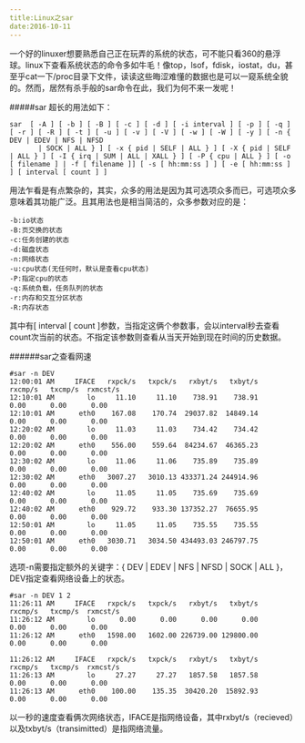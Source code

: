 ```yaml
---
title:Linux之sar
date:2016-10-11
---
```

一个好的linuxer想要熟悉自己正在玩弄的系统的状态，可不能只看360的悬浮球。linux下查看系统状态的命令多如牛毛！像top，lsof，fdisk，iostat，du，甚至乎cat一下/proc目录下文件，读读这些晦涩难懂的数据也是可以一窥系统全貌的。然而，居然有杀手般的sar命令在此，我们为何不来一发呢！

#####sar
超长的用法如下：
```
sar  [ -A ] [ -b ] [ -B ] [ -c ] [ -d ] [ -i interval ] [ -p ] [ -q ] [ -r ] [ -R ] [ -t ] [ -u ] [ -v ] [ -V ] [ -w ] [ -W ] [ -y ] [ -n { DEV | EDEV | NFS | NFSD
       | SOCK | ALL } ] [ -x { pid | SELF | ALL } ] [ -X { pid | SELF | ALL } ] [ -I { irq | SUM | ALL | XALL } ] [ -P { cpu | ALL } ] [ -o [ filename ] | -f [ filename ]] [ -s [ hh:mm:ss ] ] [ -e [ hh:mm:ss ] ] [ interval [ count ] ]
```
用法乍看是有点繁杂的，其实，众多的用法是因为其可选项众多而已，可选项众多意味着其功能广泛。且其用法也是相当简洁的，众多参数对应的是：
```
-b:io状态
-B:页交换的状态
-c:任务创建的状态
-d:磁盘状态
-n:网络状态
-u:cpu状态(无任何时，默认是查看cpu状态)
-P:指定cpu的状态
-q:系统负载，任务队列的状态
-r:内存和交互分区状态
-R:内存状态
```
其中有[ interval [ count ]参数，当指定这俩个参数事，会以interval秒去查看count次当前的状态。不指定该参数则查看从当天开始到现在时间的历史数据。

######sar之查看网速
```
#sar -n DEV
12:00:01 AM     IFACE   rxpck/s   txpck/s   rxbyt/s   txbyt/s   rxcmp/s   txcmp/s  rxmcst/s
12:10:01 AM        lo     11.10     11.10    738.91    738.91      0.00      0.00      0.00
12:10:01 AM      eth0    167.08    170.74  29037.82  14849.14      0.00      0.00      0.00
12:20:02 AM        lo     11.03     11.03    734.42    734.42      0.00      0.00      0.00
12:20:02 AM      eth0    556.00    559.64  84234.67  46365.23      0.00      0.00      0.00
12:30:02 AM        lo     11.06     11.06    735.89    735.89      0.00      0.00      0.00
12:30:02 AM      eth0   3007.27   3010.13 433371.24 244914.96      0.00      0.00      0.00
12:40:02 AM        lo     11.05     11.05    735.69    735.69      0.00      0.00      0.00
12:40:02 AM      eth0    929.72    933.30 137352.27  76655.95      0.00      0.00      0.00
12:50:01 AM        lo     11.05     11.05    735.55    735.55      0.00      0.00      0.00
12:50:01 AM      eth0   3030.71   3034.50 434493.03 246797.75      0.00      0.00      0.00
```
选项-n需要指定额外的关键字：{ DEV | EDEV | NFS | NFSD | SOCK | ALL }，DEV指定查看网络设备上的状态。
```
#sar -n DEV 1 2
11:26:11 AM     IFACE   rxpck/s   txpck/s   rxbyt/s   txbyt/s   rxcmp/s   txcmp/s  rxmcst/s
11:26:12 AM        lo      0.00      0.00      0.00      0.00      0.00      0.00      0.00
11:26:12 AM      eth0   1598.00   1602.00 226739.00 129800.00      0.00      0.00      0.00

11:26:12 AM     IFACE   rxpck/s   txpck/s   rxbyt/s   txbyt/s   rxcmp/s   txcmp/s  rxmcst/s
11:26:13 AM        lo     27.27     27.27   1857.58   1857.58      0.00      0.00      0.00
11:26:13 AM      eth0    100.00    135.35  30420.20  15892.93      0.00      0.00      0.00
```
以一秒的速度查看俩次网络状态，IFACE是指网络设备，其中rxbyt/s（recieved）以及txbyt/s（transimitted）是指网络流量。
